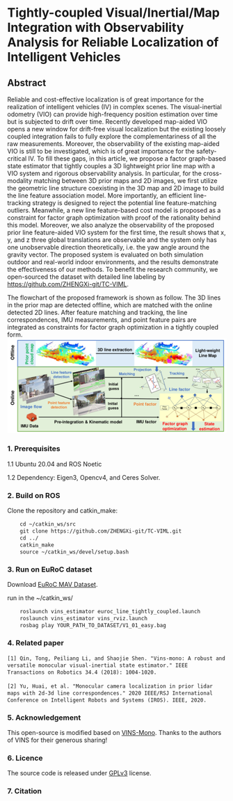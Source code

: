 # Tightly-coupled Visual/Inertial/Map Integration with Observability Analysis for Reliable Localization of Intelligent Vehicles

## Abstract

Reliable and cost-effective localization is of great
importance for the realization of intelligent vehicles (IV) in
complex scenes. The visual-inertial odometry (VIO) can provide
high-frequency position estimation over time but is subjected to
drift over time. Recently developed map-aided VIO opens a new
window for drift-free visual localization but the existing loosely
coupled integration fails to fully explore the complementariness
of all the raw measurements. Moreover, the observability of the
existing map-aided VIO is still to be investigated, which is of
great importance for the safety-critical IV. To fill these gaps,
in this article, we propose a factor graph-based state estimator
that tightly couples a 3D lightweight prior line map with a VIO
system and rigorous observability analysis. In particular, for the
cross-modality matching between 3D prior maps and 2D images,
we first utilize the geometric line structure coexisting in the 3D
map and 2D image to build the line feature association model.
More importantly, an efficient line-tracking strategy is designed
to reject the potential line feature-matching outliers. Meanwhile,
a new line feature-based cost model is proposed as a constraint
for factor graph optimization with proof of the rationality behind
this model. Moreover, we also analyze the observability of the
proposed prior line feature-aided VIO system for the first time,
the result shows that x, y, and z three global translations are
observable and the system only has one unobservable direction
theoretically, i.e. the yaw angle around the gravity vector. The
proposed system is evaluated on both simulation outdoor and
real-world indoor environments, and the results demonstrate the
effectiveness of our methods. To benefit the research community,
we open-sourced the dataset with detailed line labeling by
https://github.com/ZHENGXi-git/TC-VIML.


The flowchart of the proposed framework is shown as follow. The 3D lines in the prior map are detected offline, which are matched with
the online detected 2D lines. After feature matching and tracking, the line correspondences, IMU measurements, and point feature pairs are integrated as constraints for factor graph optimization in a tightly coupled form.
<img src="https://github.com/ZHENGXi-git/TC-VIML/blob/main/support_files/image/framework.png" width="%30" height="%30" />

### 1. Prerequisites

1.1 Ubuntu 20.04 and ROS Noetic

1.2 Dependency: Eigen3, Opencv4, and Ceres Solver.

### 2. Build on ROS

Clone the repository and catkin_make:
```
    cd ~/catkin_ws/src
    git clone https://github.com/ZHENGXi-git/TC-VIML.git
    cd ../
    catkin_make
    source ~/catkin_ws/devel/setup.bash
```

### 3. Run on EuRoC dataset

Download [EuRoC MAV Dataset](https://projects.asl.ethz.ch/datasets/doku.php?id=kmavvisualinertialdatasets).

run in the ~/catkin_ws/
```
    roslaunch vins_estimator euroc_line_tightly_coupled.launch 
    roslaunch vins_estimator vins_rviz.launch
    rosbag play YOUR_PATH_TO_DATASET/V1_01_easy.bag 
```

### 4. Related paper

```
[1] Qin, Tong, Peiliang Li, and Shaojie Shen. "Vins-mono: A robust and versatile monocular visual-inertial state estimator." IEEE Transactions on Robotics 34.4 (2018): 1004-1020.

[2] Yu, Huai, et al. "Monocular camera localization in prior lidar maps with 2d-3d line correspondences." 2020 IEEE/RSJ International Conference on Intelligent Robots and Systems (IROS). IEEE, 2020.
```

### 5. Acknowledgement
This open-source is modified based on [VINS-Mono](https://github.com/HKUST-Aerial-Robotics/VINS-Mono.git). 
Thanks to the authors of VINS for their generous sharing!

### 6. Licence
The source code is released under [GPLv3](https://www.gnu.org/licenses/) license.

### 7. Citation

